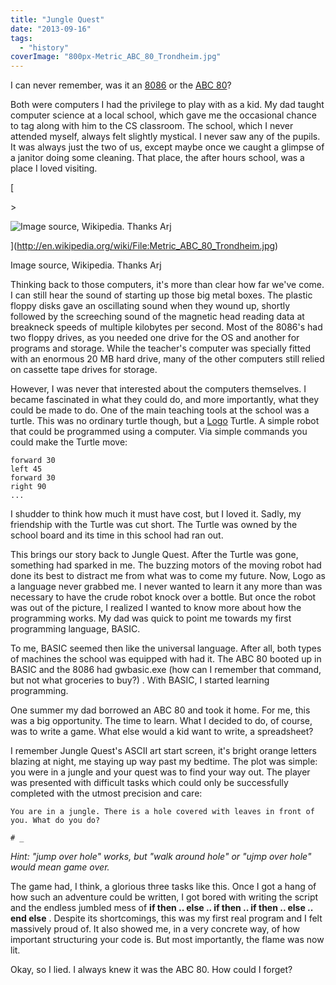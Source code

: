 ```yaml
---
title: "Jungle Quest"
date: "2013-09-16"
tags: 
  - "history"
coverImage: "800px-Metric_ABC_80_Trondheim.jpg"
---
```


I can never remember, was it an [8086](http://en.wikipedia.org/wiki/Intel_8086) or the [ABC 80](http://en.wikipedia.org/wiki/ABC_80)?

Both were computers I had the privilege to play with as a kid. My dad taught computer science at a local school, which gave me the occasional chance to tag along with him to the CS classroom. The school, which I never attended myself, always felt slightly mystical. I never saw any of the pupils. It was always just the two of us, except maybe once we caught a glimpse of a janitor doing some cleaning. That place, the after hours school, was a place I loved visiting.

[

\>

![Image source, Wikipedia. Thanks&nbsp;Arj](https://images.squarespace-cdn.com/content/v1/52375b95e4b030ffaec4c1f9/1379368208695-Z5B3VFMT8MXSZQQQGX1A/800px-Metric_ABC_80_Trondheim.jpg)



](http://en.wikipedia.org/wiki/File:Metric_ABC_80_Trondheim.jpg)

[](http://en.wikipedia.org/wiki/File:Metric_ABC_80_Trondheim.jpg)

<figcaption>



Image source, Wikipedia. Thanks Arj





</figcaption>

Thinking back to those computers, it's more than clear how far we've come. I can still hear the sound of starting up those big metal boxes. The plastic floppy disks gave an oscillating sound when they wound up, shortly followed by the screeching sound of the magnetic head reading data at breakneck speeds of multiple kilobytes per second. Most of the 8086's had two floppy drives, as you needed one drive for the OS and another for programs and storage. While the teacher's computer was specially fitted with an enormous 20 MB hard drive, many of the other computers still relied on cassette tape drives for storage.

However, I was never that interested about the computers themselves. I became fascinated in what they could do, and more importantly, what they could be made to do. One of the main teaching tools at the school was a turtle. This was no ordinary turtle though, but a [Logo](http://en.wikipedia.org/wiki/Logo_(programming_language)) Turtle. A simple robot that could be programmed using a computer. Via simple commands you could make the Turtle move:

```
forward 30
left 45
forward 30
right 90
...
```

I shudder to think how much it must have cost, but I loved it. Sadly, my friendship with the Turtle was cut short. The Turtle was owned by the school board and its time in this school had ran out.

This brings our story back to Jungle Quest. After the Turtle was gone, something had sparked in me. The buzzing motors of the moving robot had done its best to distract me from what was to come my future. Now, Logo as a language never grabbed me. I never wanted to learn it any more than was necessary to have the crude robot knock over a bottle. But once the robot was out of the picture, I realized I wanted to know more about how the programming works. My dad was quick to point me towards my first programming language, BASIC.

To me, BASIC seemed then like the universal language. After all, both types of machines the school was equipped with had it. The ABC 80 booted up in BASIC and the 8086 had gwbasic.exe (how can I remember that command, but not what groceries to buy?) . With BASIC, I started learning programming. 

One summer my dad borrowed an ABC 80 and took it home. For me, this was a big opportunity. The time to learn. What I decided to do, of course, was to write a game. What else would a kid want to write, a spreadsheet?

I remember Jungle Quest's ASCII art start screen, it's bright orange letters blazing at night, me staying up way past my bedtime. The plot was simple: you were in a jungle and your quest was to find your way out. The player was presented with difficult tasks which could only be successfully completed with the utmost precision and care:

```
You are in a jungle. There is a hole covered with leaves in front of you. What do you do?

```

```
# _

```

_Hint: "jump over hole" works, but "walk around hole" or "ujmp over hole" would mean game over._ 

The game had, I think, a glorious three tasks like this. Once I got a hang of how such an adventure could be written, I got bored with writing the script and the endless jumbled mess of **if then .. else .. if then .. if then .. else .. end else** . Despite its shortcomings, this was my first real program and I felt massively proud of. It also showed me, in a very concrete way, of how important structuring your code is. But most importantly, the flame was now lit.

Okay, so I lied. I always knew it was the ABC 80. How could I forget?
